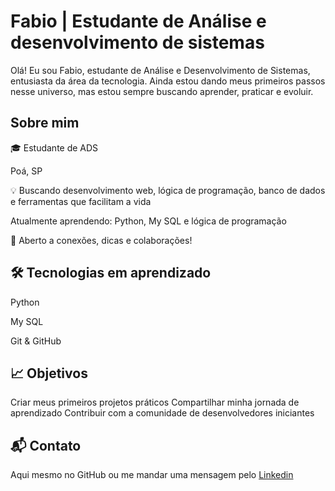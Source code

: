 # Fabio | Estudante de Análise e desenvolvimento de sistemas

 Olá! Eu sou Fabio, estudante de Análise e Desenvolvimento de Sistemas, entusiasta da área da tecnologia. Ainda estou dando meus primeiros passos nesse universo, mas estou sempre buscando aprender, praticar e evoluir.


##  Sobre mim


🎓 Estudante de ADS

   Poá, SP

💡 Buscando desenvolvimento web, lógica de programação, banco de dados e ferramentas que facilitam a vida

   Atualmente aprendendo: Python, My SQL e lógica de programação

🤝 Aberto a conexões, dicas e colaborações!

## 🛠️ Tecnologias em aprendizado

Python

My SQL

Git & GitHub

## 📈 Objetivos

Criar meus primeiros projetos práticos
Compartilhar minha jornada de aprendizado
Contribuir com a comunidade de desenvolvedores iniciantes

## 📬 Contato
Aqui mesmo no GitHub ou me mandar uma mensagem pelo [Linkedin](https://www.linkedin.com/in/fabio-jos%C3%A9-da-s%C3%ADlva-6a445b381/)
